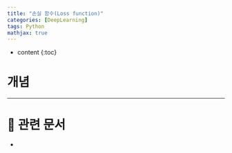 ```yaml
---
title: "손실 함수(Loss function)"
categories: [DeepLearning]
tags: Python
mathjax: true
---
```


* content
{:toc}
# 개념



---

# 📌 관련 문서

-   

